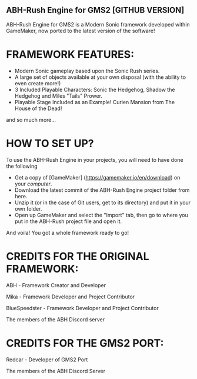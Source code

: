 ## ABH-Rush Engine for GMS2 [GITHUB VERSION]
ABH-Rush Engine for GMS2 is a Modern Sonic framework developed within GameMaker, now ported to the latest version of the software!
# FRAMEWORK FEATURES:
* Modern Sonic gameplay based upon the Sonic Rush series.
* A large set of objects available at your own disposal (with the ability to even create more!)
* 3 Included Playable Characters: Sonic the Hedgehog, Shadow the Hedgehog and Miles "Tails" Prower.
* Playable Stage Included as an Example! Curien Mansion from The House of the Dead!

and so much more...
# HOW TO SET UP?
To use the ABH-Rush Engine in your projects, you will need to have done the following
* Get a copy of [GameMaker] (https://gamemaker.io/en/download) on your *computer*.
* Download the latest commit of the ABH-Rush Engine project folder from here.
* Unzip it (or in the case of Git users, get to its directory) and put it in your own folder.
* Open up GameMaker and select the "Import" tab, then go to where you put in the ABH-Rush project file and open it.

And voila! You got a whole framework ready to go!
# CREDITS FOR THE ORIGINAL FRAMEWORK:
ABH - Framework Creator and Developer

Mika - Framework Developer and Project Contributor

BlueSpeedster - Framework Developer and Project Contributor

The members of the ABH Discord server

# CREDITS FOR THE GMS2 PORT:
Redcar - Developer of GMS2 Port

The members of the ABH Discord Server
